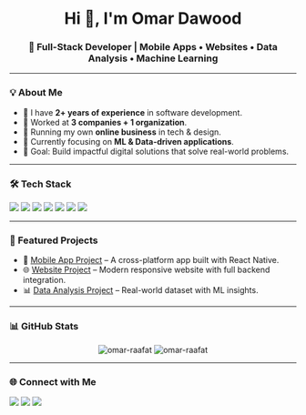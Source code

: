 <h1 align="center">Hi 👋, I'm Omar Dawood</h1>
<h3 align="center">🚀 Full-Stack Developer | Mobile Apps • Websites • Data Analysis • Machine Learning</h3>

---

### 💡 About Me
- 🔭 I have **2+ years of experience** in software development.  
- 🏢 Worked at **3 companies + 1 organization**.  
- 💼 Running my own **online business** in tech & design.  
- 🌱 Currently focusing on **ML & Data-driven applications**.  
- 🎯 Goal: Build impactful digital solutions that solve real-world problems.  

---

### 🛠️ Tech Stack
<p align="left">
  <img src="https://img.shields.io/badge/Code-JavaScript-informational?style=flat&logo=javascript&logoColor=white&color=yellow"/>
  <img src="https://img.shields.io/badge/Code-React-informational?style=flat&logo=react&logoColor=white&color=61DAFB"/>
  <img src="https://img.shields.io/badge/Code-Node.js-informational?style=flat&logo=node.js&logoColor=white&color=green"/>
  <img src="https://img.shields.io/badge/Code-Python-informational?style=flat&logo=python&logoColor=white&color=blue"/>
  <img src="https://img.shields.io/badge/Tools-GitHub-informational?style=flat&logo=github&logoColor=white&color=black"/>
  <img src="https://img.shields.io/badge/DB-MySQL-informational?style=flat&logo=mysql&logoColor=white&color=blue"/>
  <img src="https://img.shields.io/badge/Cloud-Firebase-informational?style=flat&logo=firebase&logoColor=white&color=orange"/>
</p>

---

### 🚀 Featured Projects
- 📱 [Mobile App Project](https://github.com/username/project) – A cross-platform app built with React Native.  
- 🌐 [Website Project](https://github.com/username/project) – Modern responsive website with full backend integration.  
- 📊 [Data Analysis Project](https://github.com/username/project) – Real-world dataset with ML insights.  

---

### 📊 GitHub Stats
<p align="center">
  <img src="https://github-readme-stats.vercel.app/api?username=omar-raafat&show_icons=true&theme=radical" alt="omar-raafat" />
  <img src="https://github-readme-stats.vercel.app/api/top-langs/?username=omar-raafat&layout=compact&theme=radical" alt="omar-raafat" />
</p>

---

### 🌐 Connect with Me
<p align="left">
  <a href="https://www.linkedin.com/in/omar-dawood-35852224b/" target="blank"><img src="https://img.shields.io/badge/-LinkedIn-blue?style=flat&logo=linkedin" /></a>
  <a href="https://x.com/omarr_Dawod" target="blank"><img src="https://img.shields.io/badge/-Twitter-blue?style=flat&logo=twitter" /></a>
  <a href="https://mail.google.com/mail/u/0/#inbox" target="blank"><img src="https://img.shields.io/badge/-Email-red?style=flat&logo=gmail&logoColor=white" /></a>
</p>
